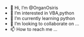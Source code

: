 - 👋 Hi, I’m @OrganOsiris
- 👀 I’m interested in VBA,python
- 🌱 I’m currently learning python
- 💞️ I’m looking to collaborate on ...
- 📫 How to reach me ...

<!---
OrganOsiris/OrganOsiris is a ✨ special ✨ repository because its `README.md` (this file) appears on your GitHub profile.
You can click the Preview link to take a look at your changes.
--->
